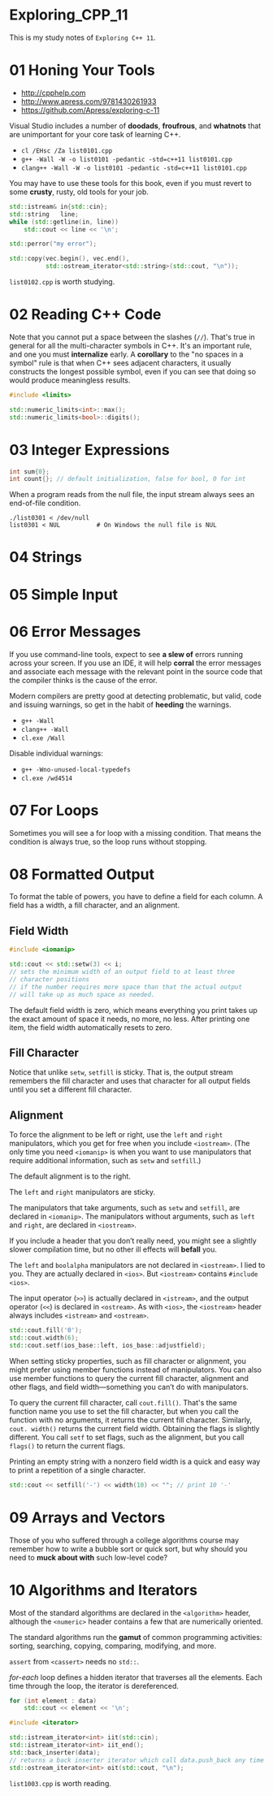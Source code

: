 # Exploring_CPP_11

This is my study notes of `Exploring C++ 11`.

# 01 Honing Your Tools

-  <http://cpphelp.com>
-  <http://www.apress.com/9781430261933>
-  <https://github.com/Apress/exploring-c-11>

Visual Studio includes a number of **doodads**, **froufrous**, and **whatnots** that are unimportant for your core task of learning C++.

-  `cl /EHsc /Za list0101.cpp`
-  `g++ -Wall -W -o list0101 -pedantic -std=c++11 list0101.cpp`
-  `clang++ -Wall -W -o list0101 -pedantic -std=c++11 list0101.cpp`

You may have to use these tools for this book, even if you must revert to some **crusty**, rusty, old tools for your job.

```C++
std::istream& in{std::cin};
std::string   line;
while (std::getline(in, line))
    std::cout << line << '\n';

std::perror("my error");

std::copy(vec.begin(), vec.end(),
          std::ostream_iterator<std::string>(std::cout, "\n"));
```

`list0102.cpp` is worth studying.

# 02 Reading C++ Code

Note that you cannot put a space between the slashes (`//`). That's true in general for all the multi-character symbols in C++. It's an important rule, and one you must **internalize** early. A **corollary** to the "no spaces in a symbol" rule is that when C++ sees adjacent characters, it usually constructs the longest possible symbol, even if you can see that doing so would produce meaningless results.

```C++
#include <limits>

std::numeric_limits<int>::max();
std::numeric_limits<bool>::digits();
```

# 03 Integer Expressions

```C++
int sum{0};
int count{}; // default initialization, false for bool, 0 for int
```

When a program reads from the null file, the input stream always sees an end-of-file condition.

```Shell
./list0301 < /dev/null
list0301 < NUL          # On Windows the null file is NUL
```

# 04 Strings

# 05 Simple Input

# 06 Error Messages

If you use command-line tools, expect to see **a slew of** errors running across your screen. If you use an IDE, it will help **corral** the error messages and associate each message with the relevant point in the source code that the compiler thinks is the cause of the error.

Modern compilers are pretty good at detecting problematic, but valid, code and issuing warnings, so get in the habit of **heeding** the warnings.

- `g++ -Wall`
- `clang++ -Wall`
- `cl.exe /Wall`

Disable individual warnings:
- `g++ -Wno-unused-local-typedefs`
- `cl.exe /wd4514`

# 07 For Loops

Sometimes you will see a for loop with a missing condition. That means the condition is always true, so the loop runs without stopping.

# 08 Formatted Output

To format the table of powers, you have to define a field for each column. A field has a width, a fill character, and an alignment.

## Field Width

```C++
#include <iomanip>

std::cout << std::setw(3) << i;
// sets the minimum width of an output field to at least three
// character positions
// if the number requires more space than that the actual output
// will take up as much space as needed.
```

The default field width is zero, which means everything you print takes up the exact amount of space it needs, no more, no less. After printing one item, the field width automatically resets to zero.

## Fill Character

Notice that unlike `setw`, `setfill` is sticky. That is, the output stream remembers the fill character and uses that character for all output fields until you set a different fill character.

## Alignment

To force the alignment to be left or right, use the `left` and `right` manipulators, which you get for free when you include `<iostream>`. (The only time you need `<iomanip>` is when you want to use manipulators that require additional information, such as `setw` and `setfill`.)

The default alignment is to the right.

The `left` and `right` manipulators are sticky.

The manipulators that take arguments, such as `setw` and `setfill`, are declared in `<iomanip>`. The manipulators without arguments, such as `left` and `right`, are declared in `<iostream>`.

If you include a header that you don’t really need, you might see a slightly slower compilation time, but no other ill effects will **befall** you.

The `left` and `boolalpha` manipulators are not declared in `<iostream>`. I lied to you. They are actually declared in `<ios>`. But `<iostream>` contains `#include <ios>`.

The input operator (`>>`) is actually declared in `<istream>`, and the output operator (`<<`) is declared in `<ostream>`. As with `<ios>`, the `<iostream>` header always includes `<istream>` and `<ostream>`.

```C++
std::cout.fill('0');
std::cout.width(6);
std::cout.setf(ios_base::left, ios_base::adjustfield);
```

When setting sticky properties, such as fill character or alignment, you might prefer using member functions instead of manipulators. You can also use member functions to query the current fill character, alignment and other flags, and field width—something you can’t do with manipulators.

To query the current fill character, call `cout.fill()`. That's the same function name you use to set the fill character, but when you call the function with no arguments, it returns the current fill character. Similarly, `cout. width()` returns the current field width. Obtaining the flags is slightly different. You call `setf` to set flags, such as the alignment, but you call `flags()` to return the current flags.

Printing an empty string with a nonzero field width is a quick and easy way to print a repetition of a single character.

```C++
std::cout << setfill('-') << width(10) << ""; // print 10 '-'
```

# 09 Arrays and Vectors

Those of you who suffered through a college algorithms course may remember how to write a bubble sort or quick sort, but why should you need to **muck about with** such low-level code?

# 10 Algorithms and Iterators

Most of the standard algorithms are declared in the `<algorithm>` header, although the `<numeric>` header contains a few that are numerically oriented.

The standard algorithms run the **gamut** of common programming activities: sorting, searching, copying, comparing, modifying, and more.

`assert` from `<cassert>` needs no `std::`.

*for-each* loop defines a hidden iterator that traverses all the elements. Each time through the loop, the iterator is dereferenced.

```C++
for (int element : data)
    std::cout << element << '\n';

#include <iterator>

std::istream_iterator<int> iit(std::cin);
std::istream_iterator<int> iit_end();
std::back_inserter(data);
// returns a back inserter iterator which call data.push_back any time assigned a value
std::ostream_iterator<int> oit(std::cout, "\n");
```

`list1003.cpp` is worth reading.

